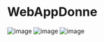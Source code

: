 # WebAppDonne

![image](https://user-images.githubusercontent.com/49925421/90770546-3bb67e00-e2f2-11ea-8932-17345061ae3c.png)
![image](https://github.com/rodrigofurlaneti/WebAppDonne/tree/master/static/CommandEntity.png)
![image](https://github.com/rodrigofurlaneti/WebAppDonne/tree/master/static/estrutura.png)